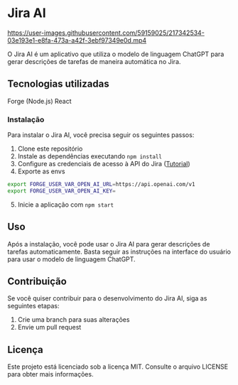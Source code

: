 # Jira AI

https://user-images.githubusercontent.com/59159025/217342534-03e193e1-e8fa-473a-a42f-3ebf97349e0d.mp4

O Jira AI é um aplicativo que utiliza o modelo de linguagem ChatGPT para gerar descrições de tarefas de maneira automática no Jira.

## Tecnologias utilizadas

Forge (Node.js)
React

### Instalação

Para instalar o Jira AI, você precisa seguir os seguintes passos:

1. Clone este repositório
2. Instale as dependências executando `npm install`
3. Configure as credenciais de acesso à API do Jira ([Tutorial](https://developer.atlassian.com/platform/forge/getting-started/))
4. Exporte as envs

```bash
export FORGE_USER_VAR_OPEN_AI_URL=https://api.openai.com/v1
export FORGE_USER_VAR_OPEN_AI_KEY=
```

5. Inicie a aplicação com `npm start`


## Uso

Após a instalação, você pode usar o Jira AI para gerar descrições de tarefas automaticamente. Basta seguir as instruções na interface do usuário para usar o modelo de linguagem ChatGPT.

## Contribuição

Se você quiser contribuir para o desenvolvimento do Jira AI, siga as seguintes etapas:

1. Crie uma branch para suas alterações
2. Envie um pull request

## Licença

Este projeto está licenciado sob a licença MIT. Consulte o arquivo LICENSE para obter mais informações.
